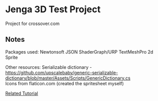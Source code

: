 # Jenga 3D Test Project
Project for crossover.com

## Notes
Packages used:
Newtonsoft JSON 
ShaderGraph/URP
TextMeshPro
2d Sprite

Other resources:
Serializable dictionary - https://github.com/upscalebaby/generic-serializable-dictionary/blob/master/Assets/Scripts/GenericDictionary.cs  
Icons from flaticon.com (created the spritesheet myself)

[Related Tutorial](https://youtu.be/iB6lGQRqw8I)